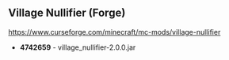 ## Village Nullifier (Forge)
https://www.curseforge.com/minecraft/mc-mods/village-nullifier

- **4742659** - village_nullifier-2.0.0.jar
